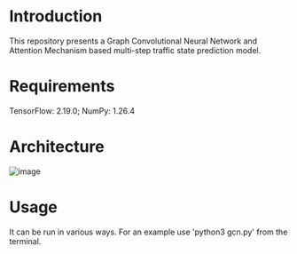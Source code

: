 # Introduction
This repository presents a Graph Convolutional Neural Network and Attention Mechanism based multi-step traffic state prediction model.

# Requirements
TensorFlow: 2.19.0; NumPy: 1.26.4

# Architecture
![image](https://github.com/user-attachments/assets/420bb511-f925-4f9e-9e8c-58be547d8725)

# Usage
It can be run in various ways. For an example use 'python3 gcn.py' from the terminal.
